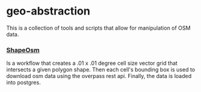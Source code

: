 # geo-abstraction

This is a collection of tools and scripts that allow for manipulation of OSM data.

### [ShapeOsm](https://github.com)

Is a workflow that creates a .01 x .01 degree cell size vector grid that intersects a given polygon shape. Then each cell's bounding box is used to download osm data using the overpass rest api. Finally, the data is loaded into postgres.
